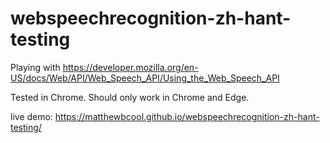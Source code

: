 # webspeechrecognition-zh-hant-testing

Playing with https://developer.mozilla.org/en-US/docs/Web/API/Web_Speech_API/Using_the_Web_Speech_API

Tested in Chrome. Should only work in Chrome and Edge.

live demo: https://matthewbcool.github.io/webspeechrecognition-zh-hant-testing/
